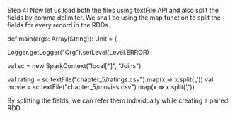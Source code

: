 
Step 4: Now let us load both the files using textFile API and also split the fields by comma delimiter. We shall be using the map function to split the fields for every record in the RDDs.

def main(args: Array[String]): Unit = {

  Logger.getLogger("Org").setLevel(Level.ERROR)

val sc = new SparkContext("local[*]", "Joins")

val rating = sc.textFile("chapter_5/ratings.csv").map(x => x.split(','))
val movie = sc.textFile("chapter_5/movies.csv").map(x => x.split(','))

By splitting the fields, we can refer them individually while creating a paired RDD.

 
